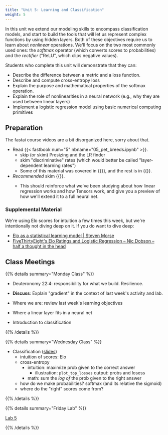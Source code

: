 ```yaml
---
title: "Unit 5: Learning and Classification"
weight: 5
---
```


In this unit we extend our modeling skills to encompass classification models, and start to build the tools that will let us represent complex functions by using hidden layers. Both of these objectives require us to learn about *nonlinear* operations. We'll focus on the two most commonly used ones: the *softmax* operator (which converts scores to probabilities) and the *rectifier* ("ReLU", which clips negative values).

Students who complete this unit will demonstrate that they can:

- Describe the difference between a metric and a loss function.
- Describe and compute cross-entropy loss
- Explain the purpose and mathematical properties of the softmax operation.
- Explain the role of nonlinearities in a neural network (e.g., why they are used between linear layers)
- Implement a logistic regression model using basic numerical computing primitives

<!-- - Activities
	- some variation on Learning Proportions lab? ^^bandit learning^^: how likely is each arm to give a payout? -->

## Preparation

The fastai course videos are a bit disorganized here, sorry about that.

<!-- - Watch the Lab 4 [walk-through video](https://calvincollege.sharepoint.com/:f:/s/Section_81629/EiZcXdth0VZMhjz4S_69w0oByq-i_tuvqJMm1VgDMjNtJw?e=EC58DP) if you have not yet. -->

- Read {{< fastbook num="5" nbname="05_pet_breeds.ipynb" >}}.
  - skip (or skim) Presizing and the LR finder
  - skim "discriminative" rates (which would better be called "layer-dependent learning rates")
  - Some of this material was covered in {{<fastvideo num="3" >}}, and the rest is in {{<fastvideo num="5">}}. 
- *Recommended* skim {{<fastbook num="17" nbname="17_foundations.ipynb">}}.
  - This should reinforce what we've been studying about how linear regression works and how Tensors work, and give you a preview of how we'll extend it to a full neural net.

### Supplemental Material

We're using Elo scores for intuition a few times this week, but we're intentionally not diving deep on it. If you do want to dive deep:

- [Elo as a statistical learning model | Steven Morse](https://stmorse.github.io/journal/Elo.html)
- [FiveThirtyEight's Elo Ratings and Logistic Regression – Nic Dobson – half a thought in the head](https://nicidob.github.io/nba_elo/)

## Class Meetings

{{% details summary="Monday Class" %}}

- Deuteronomy 22:4: responsibility for what we build. Resilience.

- **Discuss**: Explain "gradient" in the context of last week's activity and lab.
- Where we are: review last week's learning objectives
- Where a linear layer fits in a neural net
- Introduction to classification

{{% /details %}}

{{% details summary="Wednesday Class" %}}

- Classification ([slides](/slides/w5/w5-classification.html))
  - intuition of scores: Elo
  - cross-entropy
    - intuition: maximize prob given to the correct answer
      - illustration: `plot_top_losses` output: probs and losess
    - math: sum the *log of* the prob given to the right answer
  - how do we make probabilities? softmax (and its relative the sigmoid)
  - where do the "right" scores come from?

{{% /details %}}

{{% details summary="Friday Lab" %}}

[Lab 5](lab/)

{{% /details %}}
